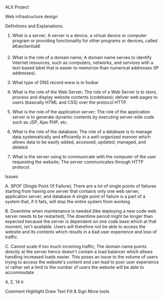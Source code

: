 ALX Project

Web infrastructure design

Definitions and Explanations.

1. What is a server; A server is a device, a virtual device or computer program or providing
functionality for other programs or devices, called â€œclientsâ€

2. What is the role of a domain name; A domain name serves to identify Internet
resources, such as computers, networks, and services with a text-based label that is
easier to memorize than numerical addresses (IP addresses).

3. What type of DNS record www is in foobar

4. What is the role of the Web Server; The role of a Web Server is to store, process and
display website contents (codebase); deliver web pages to users (basically HTML and
CSS) over the protocol HTTP.

5. What is the role of the application server; The role of the application server is to
generate dynamic contents by executing server-side code such as JSP, Ajax
PHP, etc.

6. What is the role of the database; The role of a database is to manage data
systematically and efficiently in a well-organized manner which allows data to be easily
added, accessed, updated, managed, and deleted

7. What is the server using to communicate with the computer of the user requesting
the website; The server communicates through HTTP protocol.

Issues

A. SPOF (Single Point Of Failure); There are a lot of single points of failures starting from
having one server that contains only one web server, application server, and database
A single point of failure is a part of a system that, if it fails, will stop the entire system
from working

B. Downtime when maintenance is needed (like deploying a new code web server
needs to be restarted); The downtime period might be longer than expected because
the server is dependent on one code base which at that moment, isn't available. Users
will therefore not be able to access the website and its contents which results in a bad
user experience and loss of traffic.

C. Cannot scale if too much incoming traffic; The domain name points directly at the
server hence doesn't contain a load balancer which allows handling increased loads
easier. This poses an issue to the volume of users trying to access the website's content
and can lead to poor user experience or rather set a limit to the number of users the
website will be able to accommodate

4, 2, 14 Ir

Comment Highlight Draw Text Fill & Sign More tools
